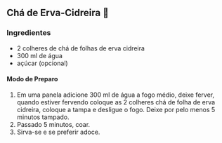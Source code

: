 ## Chá de Erva-Cidreira :tea:

### Ingredientes

- 2 colheres de chá de folhas de erva cidreira
- 300 ml de água
- açúcar (opcional)

#### Modo de Preparo

1. Em uma panela adicione 300 ml de água a fogo médio, deixe ferver, quando estiver fervendo coloque as 2 colheres chá de folha de erva cidreira, coloque a tampa e desligue o fogo. Deixe por pelo menos 5 minutos tampado.
2. Passado 5 minutos, coar.
3. Sirva-se e se preferir adoce.







